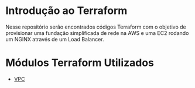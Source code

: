 # Introdução ao Terraform
 
Nesse repositório serão encontrados códigos Terraform com o objetivo de provisionar uma fundação simplificada de rede na AWS e uma EC2 rodando um NGINX através de um Load Balancer.

# Módulos Terraform Utilizados
 - [VPC](https://registry.terraform.io/providers/hashicorp/aws/latest/docs/resources/vpc)